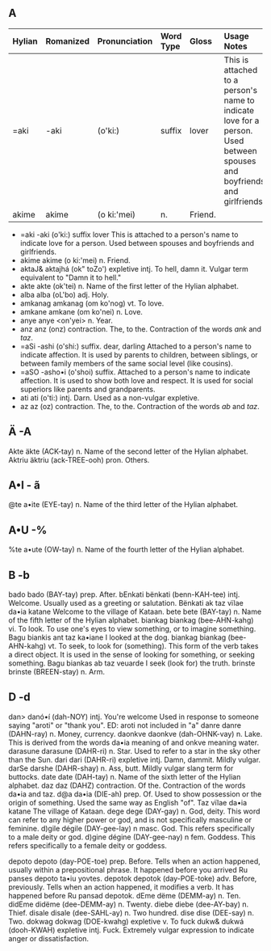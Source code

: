## A

| Hylian | Romanized | Pronunciation | Word Type | Gloss | Usage Notes |
|:-------|:----------|:--------------|:----------|:------|:------------|
| <span class="hylian_kas">=aki</span> | -aki | (o'ki:) | suffix | lover | This is attached to a person's name to indicate love for a person. Used between spouses and boyfriends and girlfriends. |
| <span class="hylian_kas">akime</span> | akime | (o ki:'mei) |n. | Friend. | |

+ <span class="hylian_kas">=aki</span>	-aki	(o'ki:)	suffix	lover	This is attached to a person's name to indicate love for a person. Used between spouses and boyfriends and girlfriends.
+ <span class="hylian_kas">akime</span>	akime	(o ki:'mei)	n.	Friend.
+ <span class="hylian_kas">aktaJ&</span>	aktajhá	(ok" toZo')	expletive intj.	To hell, damn it.	Vulgar term equivalent to "Damn it to hell."
+ <span class="hylian_kas">akte</span>	akte	(ok'tei)	n.		Name of the first letter of the Hylian alphabet.
+ <span class="hylian_kas">alba</span>	alba	(oL'bo)	adj.	Holy.
+ <span class="hylian_kas">amkanag</span>	amkanag	(om ko'nog)	vt.	To love.
+ <span class="hylian_kas">amkane</span>	amkane	(om ko'nei)	n.	Love.
+ <span class="hylian_kas">anye</span>	anye	<on'yei>	n.	Year.
+ <span class="hylian_kas">anz</span>	anz	(onz)	contraction.	The, to the.	Contraction of the words _ank_ and _taz_.
+ <span class="hylian_kas">=aSi</span>	-ashi	(o'shi:)	suffix.	dear, darling	Attached to a person's name to indicate affection. It is used by parents to children, between siblings, or between family members of the same social level (like cousins).
+ <span class="hylian_kas">=aSO</span>	-asho•i	(o'shoi)	suffix.		Attached to a person's name to indicate affection. It is used to show both love and respect. It is used for social superiors like parents and grandparents.
+ <span class="hylian_kas">ati</span>	ati	(o'ti:)	intj.	Darn.	Used as a non-vulgar expletive.
+ <span class="hylian_kas">az</span>	az	(oz)	contraction.	The, to the.	Contraction of the words _ab_ and _taz_.

## Ä -A

Akte	äkte	(ACK-tay)	n.		Name of the second letter of the Hylian alphabet.
Aktriu	äktriu	(ack-TREE-ooh)	pron.	Others.

## A•I - ã

@te	a•ite	(EYE-tay)	n.		Name of the third letter of the Hylian alphabet.

## A•U -%
%te	a•ute	(OW-tay)	n.		Name of the fourth letter of the Hylian alphabet.

## B -b
bado	bado	(BAY-tay)	prep.	After.
bEnkati	bënkati	(benn-KAH-tee)	intj.	Welcome.	Usually used as a greeting or salutation.	Bënkati ak taz vïlae da•ia katane	Welcome to the village of Kataan.
bete	bete	(BAY-tay)	n.		Name of the fifth letter of the Hylian alphabet.
biankag	biankag	(bee-AHN-kahg)	vi.	To look.	To use one's eyes to view something, or to imagine something.	Bagu biankis ant taz ka•iane	I looked at the dog.
biankag	biankag	(bee-AHN-kahg)	vt.	To seek, to look for (something).	This form of the verb takes a direct object. It is used in the sense of looking for something, or seeking something.	Bagu biankas ab taz veuarde	I seek (look for) the truth.
brinste	brinste	(BREEN-stay)	n.	Arm.

## D -d
dan>	danó•í	(dah-NOY)	intj.	You're welcome	Used in response to someone saying "aroti" or "thank you".			ED: aroti not included in "a"
danre	danre	(DAHN-ray)	n.	Money, currency.
daonkve	daonkve	(dah-OHNK-vay)	n.	Lake.	This is derived from the words da•ia meaning of and onkve meaning water.
darasune	darasune	(DAHR-ri)	n.	Star.	Used to refer to a star in the sky other than the Sun.
dari	dari	(DAHR-ri)	expletive intj.	Damn, dammit.	Mildly vulgar.
darSe	darshe	(DAHR-shay)	n.	Ass, butt.	Mildly vulgar slang term for buttocks.
date	date	(DAH-tay)	n.		Name of the sixth letter of the Hylian alphabet.
daz	daz	(DAHZ)	contraction.	Of the.	Contraction of the words da•ia and taz.
d@a	da•ia	(DIE-ah)	prep.	Of.	Used to show possession or the origin of something. Used the same way as English "of".	Taz vïlae da•ia katane	The village of Kataan.
dege	dege	(DAY-gay)	n.	God, deity.	This word can refer to any higher power or god, and is not specifically masculine or feminine.
d)gile	dégile	(DAY-gee-lay)	n masc.	God.	This  refers specifically to a male deity or god.
d)gine	dégine	(DAY-gee-nay)	n fem.	Goddess.	This  refers specifically to a female deity or goddess.

depoto	depoto	(day-POE-toe)	prep.	Before.	Tells when an action happened, usually within a prepositional phrase.	It happened before you arrived	Ru panses depoto ta•iu yovtes.
depotok	depotok	(day-POE-toke)	adv.	Before, previously.	Tells when an action happened, it modifies a verb. It has happened before	Ru pansad depotok.
dEme	dëme	(DEMM-ay)	n.	Ten.
didEme	didëme	(dee-DEMM-ay)	n.	Twenty.
diebe	diebe	(dee-AY-bay)	n.	Thief.
disale	disale	(dee-SAHL-ay)	n.	Two hundred.
dise	dise	(DEE-say)	n.	Two.
dokwag	dokwag	(DOE-kwahg)	expletive v.	To fuck
dukw&	dukwá	(dooh-KWAH)	expletive intj.	Fuck.	Extremely vulgar expression to indicate anger or dissatisfaction.

